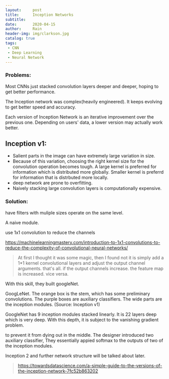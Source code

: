 ```yaml
---
layout:     post
title:      Inception Networks
subtitle:   
date:       2020-04-15
author:     Rain
header-img: img/clarkson.jpg
catalog: true
tags:    
 - CNN
 - Deep Learning
 - Neural Network
---
```


### Problems: 
Most CNNs just stacked convolution layers deeper and deeper, hoping to get better performance.

The Inception network was complex(heavily engineered). It keeps evolving to get better speed and accuracy.

Each version of Inception Network is an iterative improvement over the previous one. Depending on users' data, a lower version may actually work better.

## Inception v1:
 - Salient parts in the image can have extremely large variation in size.
 - Because of this variation, choosing the right kernel size for the convolution operation becomes tough. A large kernel is preferred for information which is distributed more globally. Smaller kernel is preferrd for information that is distrbuted more locally.
 - deep network are prone to overfitting.
 - Naively stacking large convolution layers is computationally expensive.
### Solution:
have filters with muliple sizes operate on the same level.

<img src="https://miro.medium.com/max/1400/1*DKjGRDd_lJeUfVlY50ojOA.png" alt=""  style='display:block;margin-left: auto;margin-right: auto'>
A naive module.

<img src="https://miro.medium.com/max/1400/1*U_McJnp7Fnif-lw9iIC5Bw.png" alt=""  style='display:block;margin-left: auto;margin-right: auto'>

use 1x1 convolution to reduce the channels

https://machinelearningmastery.com/introduction-to-1x1-convolutions-to-reduce-the-complexity-of-convolutional-neural-networks/

> At first I thought it was some magic, then I found not it is simply add a 1*1 kernel convolutional layers and adjust the output channel arguments. that's all. if the output channels increase. the feature map is increased. vice versa.

With this skill, they built googleNet.


<img src="https://miro.medium.com/max/1400/1*uW81y16b-ptBDV8SIT1beQ.png" alt=""  style='display:block;margin-left: auto;margin-right: auto'>GoogLeNet. The orange box is the stem, which has some preliminary convolutions. The purple boxes are auxiliary classifiers. The wide parts are the inception modules. (Source: Inception v1)

GoogleNet has 9 inception modules stacked linearly. It is 22 layers deep which is very deep. With this depth, it is subject to the vanishing gradient problem.

to prevent it from dying out in the middle. The designer introduced two auxiliary classifier, They essentially appied softmax to the outputs of two of the inception modules.


Inception 2 and further network structure will be talked about later.

> https://towardsdatascience.com/a-simple-guide-to-the-versions-of-the-inception-network-7fc52b863202